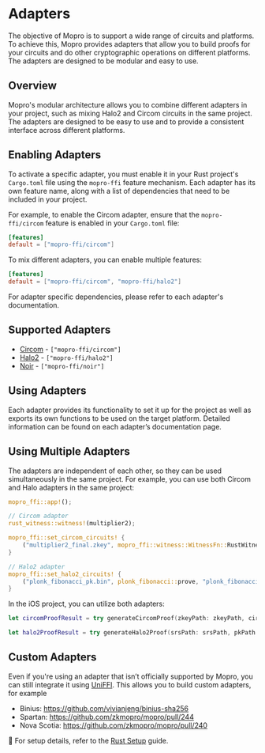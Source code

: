 # Adapters

The objective of Mopro is to support a wide range of circuits and platforms. To achieve this, Mopro provides adapters that allow you to build proofs for your circuits and do other cryptographic operations on different platforms. The adapters are designed to be modular and easy to use.

## Overview

Mopro's modular architecture allows you to combine different adapters in your project, such as mixing Halo2 and Circom circuits in the same project. The adapters are designed to be easy to use and to provide a consistent interface across different platforms.

## Enabling Adapters

To activate a specific adapter, you must enable it in your Rust project's `Cargo.toml` file using the `mopro-ffi` feature mechanism. Each adapter has its own feature name, along with a list of dependencies that need to be included in your project.

For example, to enable the Circom adapter, ensure that the `mopro-ffi/circom` feature is enabled in your `Cargo.toml` file:

```toml
[features]
default = ["mopro-ffi/circom"]
```

To mix different adapters, you can enable multiple features:

```toml
[features]
default = ["mopro-ffi/circom", "mopro-ffi/halo2"]
```

For adapter specific dependencies, please refer to each adapter's documentation.

## Supported Adapters

-   [Circom](/adapters/circom.md) - `["mopro-ffi/circom"]`
-   [Halo2](/adapters/halo2.md) - `["mopro-ffi/halo2"]`
-   [Noir](/adapters/noir.md) - `["mopro-ffi/noir"]`

## Using Adapters

Each adapter provides its functionality to set it up for the project as well as exports its own functions to be used on the target platform. Detailed information can be found on each adapter’s documentation page.

## Using Multiple Adapters

The adapters are independent of each other, so they can be used simultaneously in the same project. For example, you can use both Circom and Halo adapters in the same project:

```rust
mopro_ffi::app!();

// Circom adapter
rust_witness::witness!(multiplier2);

mopro_ffi::set_circom_circuits! {
    ("multiplier2_final.zkey", mopro_ffi::witness::WitnessFn::RustWitness(multiplier2_witness)),
}

// Halo2 adapter
mopro_ffi::set_halo2_circuits! {
    ("plonk_fibonacci_pk.bin", plonk_fibonacci::prove, "plonk_fibonacci_vk.bin", plonk_fibonacci::verify),
}
```

In the iOS project, you can utilize both adapters:

```swift
let circomProofResult = try generateCircomProof(zkeyPath: zkeyPath, circuitInputs: inputs, proofLib: ProofLib.arkworks)

let halo2ProofResult = try generateHalo2Proof(srsPath: srsPath, pkPath: pkPath, circuitInputs: inputs)
```

## Custom Adapters

Even if you're using an adapter that isn’t officially supported by Mopro, you can still integrate it using [UniFFI](https://github.com/mozilla/uniffi-rs). This allows you to build custom adapters, for example

-   Binius: https://github.com/vivianjeng/binius-sha256
-   Spartan: https://github.com/zkmopro/mopro/pull/244
-   Nova Scotia: https://github.com/zkmopro/mopro/pull/240

🔧 For setup details, refer to the [Rust Setup](/docs/setup/rust-setup) guide.
